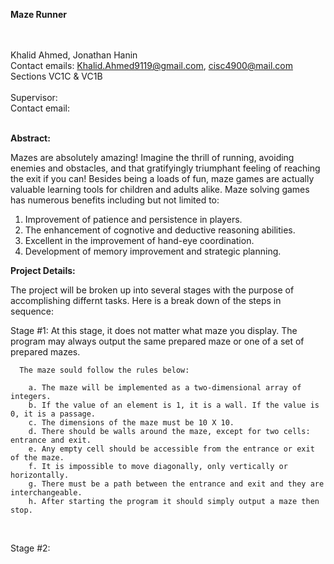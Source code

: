 **Maze Runner**
<br/>
<br/>
<br/>

Khalid Ahmed, Jonathan Hanin
<br/>
Contact emails: Khalid.Ahmed9119@gmail.com, cisc4900@mail.com
<br/>
Sections VC1C & VC1B
<br/>
<br/>
Supervisor:
<br/>
Contact email:
<br/>
<br/>

**Abstract:**

Mazes are absolutely amazing! Imagine the thrill of running, avoiding enemies and obstacles,
and that gratifyingly triumphant feeling of reaching the exit if you can! Besides being a loads of fun,
maze games are actually valuable learning tools for children and adults alike.
Maze solving games has numerous benefits including but not limited to:
1) Improvement of patience and persistence in players.
2) The enhancement of cognotive and deductive reasoning abilities.
3) Excellent in the improvement of hand-eye coordination.
4) Development of memory improvement and strategic planning.

**Project Details:**

The project will be broken up into several stages with the purpose of accomplishing differnt tasks.
Here is a break down of the steps in sequence:
<br/>

Stage #1: At this stage, it does not matter what maze you display. The program may always output the same prepared maze or one of a set of prepared mazes.
     
      The maze sould follow the rules below:
      
        a. The maze will be implemented as a two-dimensional array of integers.
        b. If the value of an element is 1, it is a wall. If the value is 0, it is a passage.
        c. The dimensions of the maze must be 10 X 10.
        d. There should be walls around the maze, except for two cells: entrance and exit.
        e. Any empty cell should be accessible from the entrance or exit of the maze.
        f. It is impossible to move diagonally, only vertically or horizontally.
        g. There must be a path between the entrance and exit and they are interchangeable.
        h. After starting the program it should simply output a maze then stop.
<br/>

Stage #2: 










